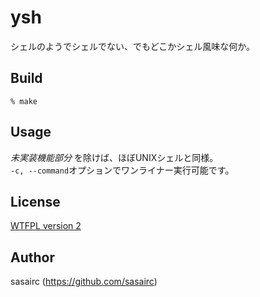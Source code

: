 ysh
===

シェルのようでシェルでない、でもどこかシェル風味な何か。

## Build

```shellsession
% make
```

## Usage

*未実装機能部分* を除けば、ほぼUNIXシェルと同様。		
`-c, --command`オプションでワンライナー実行可能です。

## License

[WTFPL version 2](http://www.wtfpl.net/txt/copying/)


## Author

sasairc (https://github.com/sasairc)
